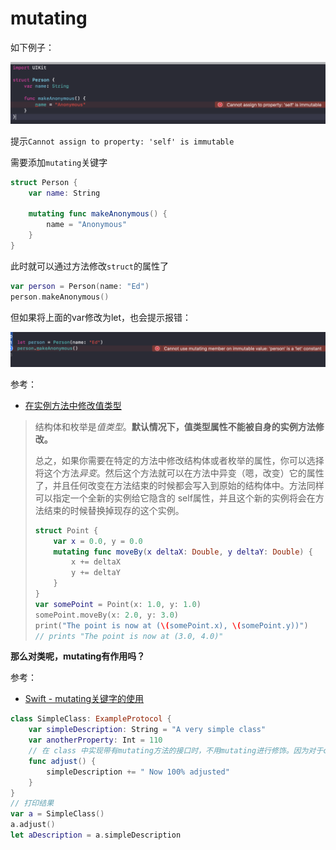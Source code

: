 # mutating

如下例子：

![45](https://github.com/winfredzen/iOS-Basic/blob/master/Swift/images/45.png)

提示`Cannot assign to property: 'self' is immutable`

需要添加`mutating`关键字

```swift
struct Person {
    var name: String
    
    mutating func makeAnonymous() {
        name = "Anonymous"
    }
}
```

此时就可以通过方法修改`struct`的属性了

```swift
var person = Person(name: "Ed")
person.makeAnonymous()
```

但如果将上面的var修改为let，也会提示报错：

![46](https://github.com/winfredzen/iOS-Basic/blob/master/Swift/images/46.png)



参考：

+ [在实例方法中修改值类型](https://www.cnswift.org/methods#spl-2)

> 结构体和枚举是*值类型*。**默认情况下，值类型属性不能被自身的实例方法修改。**
>
> 总之，如果你需要在特定的方法中修改结构体或者枚举的属性，你可以选择将这个方法*异变*。然后这个方法就可以在方法中异变（嗯，改变）它的属性了，并且任何改变在方法结束的时候都会写入到原始的结构体中。方法同样可以指定一个全新的实例给它隐含的 self属性，并且这个新的实例将会在方法结束的时候替换掉现存的这个实例。
>
> ```swift
> struct Point {
>     var x = 0.0, y = 0.0
>     mutating func moveBy(x deltaX: Double, y deltaY: Double) {
>         x += deltaX
>         y += deltaY
>     }
> }
> var somePoint = Point(x: 1.0, y: 1.0)
> somePoint.moveBy(x: 2.0, y: 3.0)
> print("The point is now at (\(somePoint.x), \(somePoint.y))")
> // prints "The point is now at (3.0, 4.0)"
> ```



**那么对类呢，mutating有作用吗？**

参考：

+ [Swift - mutating关键字的使用](https://www.jianshu.com/p/14cc9d30770a)



```swift
class SimpleClass: ExampleProtocol {
    var simpleDescription: String = "A very simple class"
    var anotherProperty: Int = 110
    // 在 class 中实现带有mutating方法的接口时，不用mutating进行修饰。因为对于class来说，类的成员变量和方法都是透明的，所以不必使用 mutating 来进行修饰
    func adjust() {
        simpleDescription += " Now 100% adjusted"
    }
}
// 打印结果
var a = SimpleClass()
a.adjust()
let aDescription = a.simpleDescription
```









